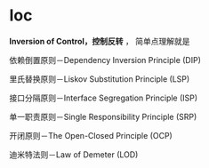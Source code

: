 # Ioc

**Inversion of Control，控制反转** ， 简单点理解就是



依赖倒置原则－Dependency Inversion Principle (DIP)

里氏替换原则－Liskov Substitution Principle (LSP)

接口分隔原则－Interface Segregation Principle (ISP)

单一职责原则－Single Responsibility Principle (SRP)

开闭原则－The Open-Closed Principle (OCP)

迪米特法则－Law of Demeter (LOD)

